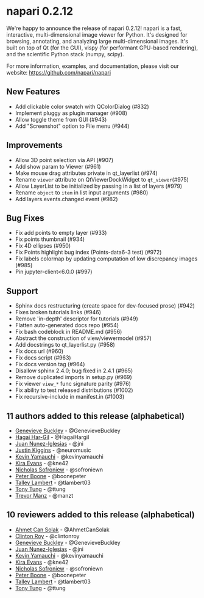 # napari 0.2.12

We're happy to announce the release of napari 0.2.12! napari is a fast,
interactive, multi-dimensional image viewer for Python. It's designed for
browsing, annotating, and analyzing large multi-dimensional images. It's built
on top of Qt (for the GUI), vispy (for performant GPU-based rendering), and the
scientific Python stack (numpy, scipy).

For more information, examples, and documentation, please visit our website:
https://github.com/napari/napari

## New Features

- Add clickable color swatch with QColorDialog (#832)
- Implement pluggy as plugin manager (#908)
- Allow toggle theme from GUI (#943)
- Add "Screenshot" option to File menu (#944)

## Improvements

- Allow 3D point selection via API (#907)
- Add show param to Viewer (#961)
- Make mouse drag attributes private in qt_layerlist (#974)
- Rename `viewer` attribute on QtViewerDockWidget to `qt_viewer`(#975)
- Allow LayerList to be initialized by passing in a list of layers (#979)
- Rename `object` to `item` in list input arguments (#980)
- Add layers.events.changed event (#982)

## Bug Fixes

- Fix add points to empty layer (#933)
- Fix points thumbnail (#934)
- Fix 4D ellipses (#950)
- Fix Points highlight bug index (Points-data6-3 test) (#972)
- Fix labels colormap by updating computation of low discrepancy images (#985)
- Pin jupyter-client\<6.0.0 (#997)

## Support

- Sphinx docs restructuring (create space for dev-focused prose) (#942)
- Fixes broken tutorials links (#946)
- Remove 'in-depth' descriptor for tutorials (#949)
- Flatten auto-generated docs repo (#954)
- Fix bash codeblock in README.md (#956)
- Abstract the construction of view/viewermodel (#957)
- Add docstrings to qt_layerlist.py (#958)
- Fix docs url (#960)
- Fix docs script (#963)
- Fix docs version tag (#964)
- Disallow sphinx 2.4.0; bug fixed in 2.4.1 (#965)
- Remove duplicated imports in setup.py (#969)
- Fix viewer `view_*` func signature parity (#976)
- Fix ability to test released distributions (#1002)
- Fix recursive-include in manifest.in (#1003)

## 11 authors added to this release (alphabetical)

- [Genevieve Buckley](https://github.com/napari/napari/commits?author=GenevieveBuckley) - @GenevieveBuckley
- [Hagai Har-Gil](https://github.com/napari/napari/commits?author=HagaiHargil) - @HagaiHargil
- [Juan Nunez-Iglesias](https://github.com/napari/napari/commits?author=jni) - @jni
- [Justin Kiggins](https://github.com/napari/napari/commits?author=neuromusic) - @neuromusic
- [Kevin Yamauchi](https://github.com/napari/napari/commits?author=kevinyamauchi) - @kevinyamauchi
- [Kira Evans](https://github.com/napari/napari/commits?author=kne42) - @kne42
- [Nicholas Sofroniew](https://github.com/napari/napari/commits?author=sofroniewn) - @sofroniewn
- [Peter Boone](https://github.com/napari/napari/commits?author=boonepeter) - @boonepeter
- [Talley Lambert](https://github.com/napari/napari/commits?author=tlambert03) - @tlambert03
- [Tony Tung](https://github.com/napari/napari/commits?author=ttung) - @ttung
- [Trevor Manz](https://github.com/napari/napari/commits?author=manzt) - @manzt

## 10 reviewers added to this release (alphabetical)

- [Ahmet Can Solak](https://github.com/napari/napari/commits?author=AhmetCanSolak) - @AhmetCanSolak
- [Clinton Roy](https://github.com/napari/napari/commits?author=clintonroy) - @clintonroy
- [Genevieve Buckley](https://github.com/napari/napari/commits?author=GenevieveBuckley) - @GenevieveBuckley
- [Juan Nunez-Iglesias](https://github.com/napari/napari/commits?author=jni) - @jni
- [Kevin Yamauchi](https://github.com/napari/napari/commits?author=kevinyamauchi) - @kevinyamauchi
- [Kira Evans](https://github.com/napari/napari/commits?author=kne42) - @kne42
- [Nicholas Sofroniew](https://github.com/napari/napari/commits?author=sofroniewn) - @sofroniewn
- [Peter Boone](https://github.com/napari/napari/commits?author=boonepeter) - @boonepeter
- [Talley Lambert](https://github.com/napari/napari/commits?author=tlambert03) - @tlambert03
- [Tony Tung](https://github.com/napari/napari/commits?author=ttung) - @ttung
